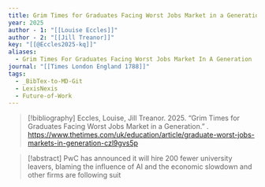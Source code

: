```yaml
---
title: Grim Times for Graduates Facing Worst Jobs Market in a Generation
year: 2025
author - 1: "[[Louise Eccles]]"
author - 2: "[[Jill Treanor]]"
key: "[[@Eccles2025-kq]]"
aliases:
  - Grim Times For Graduates Facing Worst Jobs Market In A Generation
journal: "[[Times London England 1788]]"
tags:
  - _BibTex-to-MD-Git
  - LexisNexis
  - Future-of-Work
---
```


> [!bibliography]
> Eccles, Louise, Jill Treanor. 2025. “Grim Times for Graduates Facing Worst Jobs Market in a Generation.” . https://www.thetimes.com/uk/education/article/graduate-worst-jobs-markets-in-generation-czl9gvs5p

> [!abstract]
> PwC has announced it will hire 200 fewer university leavers, blaming the influence of AI and the economic slowdown and other firms are following suit